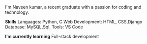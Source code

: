 
I'm Naveen kumar, a recent graduate with a passion for coding and technology.

**Skills**
Languages: Python, C
Web Development: HTML, CSS,Django
Database: MySQL,Sql,
Tools: VS Code

**I’m currently learning**
Full-stack development
